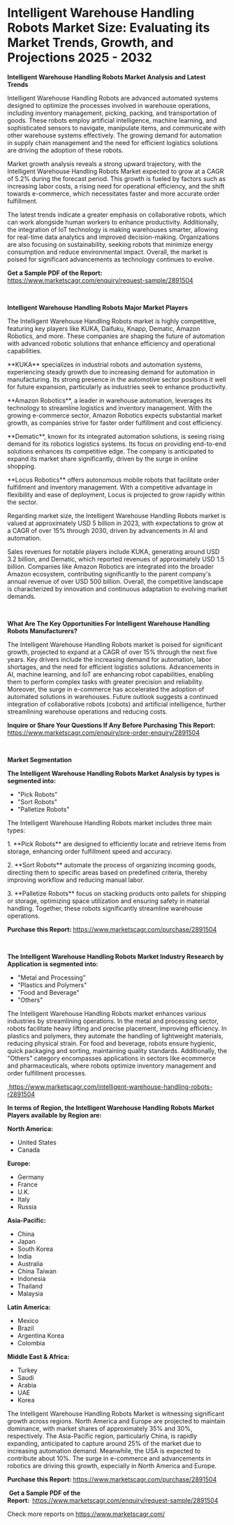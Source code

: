 <p><h1>Intelligent Warehouse Handling Robots Market Size: Evaluating its Market Trends, Growth, and Projections 2025 - 2032</h1></p><p><strong>Intelligent Warehouse Handling Robots Market Analysis and Latest Trends</strong></p>
<p><p>Intelligent Warehouse Handling Robots are advanced automated systems designed to optimize the processes involved in warehouse operations, including inventory management, picking, packing, and transportation of goods. These robots employ artificial intelligence, machine learning, and sophisticated sensors to navigate, manipulate items, and communicate with other warehouse systems effectively. The growing demand for automation in supply chain management and the need for efficient logistics solutions are driving the adoption of these robots.</p><p>Market growth analysis reveals a strong upward trajectory, with the Intelligent Warehouse Handling Robots Market expected to grow at a CAGR of 5.2% during the forecast period. This growth is fueled by factors such as increasing labor costs, a rising need for operational efficiency, and the shift towards e-commerce, which necessitates faster and more accurate order fulfillment. </p><p>The latest trends indicate a greater emphasis on collaborative robots, which can work alongside human workers to enhance productivity. Additionally, the integration of IoT technology is making warehouses smarter, allowing for real-time data analytics and improved decision-making. Organizations are also focusing on sustainability, seeking robots that minimize energy consumption and reduce environmental impact. Overall, the market is poised for significant advancements as technology continues to evolve.</p></p>
<p><strong>Get a Sample PDF of the Report:&nbsp;</strong> <a href="https://www.marketscagr.com/enquiry/request-sample/2891504?utm_campaign=3506&utm_medium=2&utm_source=Github&utm_content=ia&utm_term=14032025&utm_id=intelligent-warehouse-handling-robots">https://www.marketscagr.com/enquiry/request-sample/2891504</a></p>
<p>&nbsp;</p>
<p><strong>Intelligent Warehouse Handling Robots Major Market Players</strong></p>
<p><p>The Intelligent Warehouse Handling Robots market is highly competitive, featuring key players like KUKA, Daifuku, Knapp, Dematic, Amazon Robotics, and more. These companies are shaping the future of automation with advanced robotic solutions that enhance efficiency and operational capabilities.</p><p>**KUKA** specializes in industrial robots and automation systems, experiencing steady growth due to increasing demand for automation in manufacturing. Its strong presence in the automotive sector positions it well for future expansion, particularly as industries seek to enhance productivity.</p><p>**Amazon Robotics**, a leader in warehouse automation, leverages its technology to streamline logistics and inventory management. With the growing e-commerce sector, Amazon Robotics expects substantial market growth, as companies strive for faster order fulfillment and cost efficiency.</p><p>**Dematic**, known for its integrated automation solutions, is seeing rising demand for its robotics logistics systems. Its focus on providing end-to-end solutions enhances its competitive edge. The company is anticipated to expand its market share significantly, driven by the surge in online shopping.</p><p>**Locus Robotics** offers autonomous mobile robots that facilitate order fulfillment and inventory management. With a competitive advantage in flexibility and ease of deployment, Locus is projected to grow rapidly within the sector.</p><p>Regarding market size, the Intelligent Warehouse Handling Robots market is valued at approximately USD 5 billion in 2023, with expectations to grow at a CAGR of over 15% through 2030, driven by advancements in AI and automation.</p><p>Sales revenues for notable players include KUKA, generating around USD 3.2 billion, and Dematic, which reported revenues of approximately USD 1.5 billion. Companies like Amazon Robotics are integrated into the broader Amazon ecosystem, contributing significantly to the parent company's annual revenue of over USD 500 billion. Overall, the competitive landscape is characterized by innovation and continuous adaptation to evolving market demands.</p></p>
<p>&nbsp;</p>
<p><strong>What Are The Key Opportunities For Intelligent Warehouse Handling Robots Manufacturers?</strong></p>
<p><p>The Intelligent Warehouse Handling Robots market is poised for significant growth, projected to expand at a CAGR of over 15% through the next five years. Key drivers include the increasing demand for automation, labor shortages, and the need for efficient logistics solutions. Advancements in AI, machine learning, and IoT are enhancing robot capabilities, enabling them to perform complex tasks with greater precision and reliability. Moreover, the surge in e-commerce has accelerated the adoption of automated solutions in warehouses. Future outlook suggests a continued integration of collaborative robots (cobots) and artificial intelligence, further streamlining warehouse operations and reducing costs.</p></p>
<p><strong>Inquire or Share Your Questions If Any Before Purchasing This Report:</strong> <a href="https://www.marketscagr.com/enquiry/pre-order-enquiry/2891504?utm_campaign=3506&utm_medium=2&utm_source=Github&utm_content=ia&utm_term=14032025&utm_id=intelligent-warehouse-handling-robots">https://www.marketscagr.com/enquiry/pre-order-enquiry/2891504</a></p>
<p>&nbsp;</p>
<p><strong>Market Segmentation</strong></p>
<p><strong>The Intelligent Warehouse Handling Robots Market Analysis by types is segmented into:</strong></p>
<p><ul><li>"Pick Robots"</li><li>"Sort Robots"</li><li>"Palletize Robots"</li></ul></p>
<p><p>The Intelligent Warehouse Handling Robots market includes three main types: </p><p>1. **Pick Robots** are designed to efficiently locate and retrieve items from storage, enhancing order fulfillment speed and accuracy.</p><p>   </p><p>2. **Sort Robots** automate the process of organizing incoming goods, directing them to specific areas based on predefined criteria, thereby improving workflow and reducing manual labor.</p><p>3. **Palletize Robots** focus on stacking products onto pallets for shipping or storage, optimizing space utilization and ensuring safety in material handling. Together, these robots significantly streamline warehouse operations.</p></p>
<p><strong>Purchase this Report:&nbsp;</strong><a href="https://www.marketscagr.com/purchase/2891504?utm_campaign=3506&utm_medium=2&utm_source=Github&utm_content=ia&utm_term=14032025&utm_id=intelligent-warehouse-handling-robots">https://www.marketscagr.com/purchase/2891504</a></p>
<p>&nbsp;</p>
<p><strong>The Intelligent Warehouse Handling Robots Market Industry Research by Application is segmented into:</strong></p>
<p><ul><li>"Metal and Processing"</li><li>"Plastics and Polymers"</li><li>"Food and Beverage"</li><li>"Others"</li></ul></p>
<p><p>The Intelligent Warehouse Handling Robots market enhances various industries by streamlining operations. In the metal and processing sector, robots facilitate heavy lifting and precise placement, improving efficiency. In plastics and polymers, they automate the handling of lightweight materials, reducing physical strain. For food and beverage, robots ensure hygienic, quick packaging and sorting, maintaining quality standards. Additionally, the "Others" category encompasses applications in sectors like ecommerce and pharmaceuticals, where robots optimize inventory management and order fulfillment processes.</p></p>
<p><a href="https://www.marketscagr.com/intelligent-warehouse-handling-robots-r2891504?utm_campaign=3506&utm_medium=2&utm_source=Github&utm_content=ia&utm_term=14032025&utm_id=intelligent-warehouse-handling-robots">&nbsp;https://www.marketscagr.com/intelligent-warehouse-handling-robots-r2891504</a></p>
<p><strong>In terms of Region, the Intelligent Warehouse Handling Robots Market Players available by Region are:</strong></p>
<p>
    <p> <strong> North America: </strong>
        <ul>
            <li>United States</li>
            <li>Canada</li>
        </ul>
        </p> 
    <p> <strong> Europe: </strong>
        <ul>
            <li>Germany</li>
            <li>France</li>
            <li>U.K.</li>
            <li>Italy</li>
            <li>Russia</li>
        </ul>
        </p> 
    <p> <strong> Asia-Pacific: </strong>
        <ul>
            <li>China</li>
            <li>Japan</li>
            <li>South Korea</li>
            <li>India</li>
            <li>Australia</li>
            <li>China Taiwan</li>
            <li>Indonesia</li>
            <li>Thailand</li>
            <li>Malaysia</li>
        </ul>
        </p> 
    <p> <strong> Latin America: </strong>
        <ul>
            <li>Mexico</li>
            <li>Brazil</li>
            <li>Argentina Korea</li>
            <li>Colombia</li>
        </ul>
        </p> 
    <p> <strong> Middle East & Africa: </strong>
        <ul>
            <li>Turkey</li>
            <li>Saudi</li>
            <li>Arabia</li>
            <li>UAE</li>
            <li>Korea</li>
        </ul>
    </p>
    </p>
<p><p>The Intelligent Warehouse Handling Robots Market is witnessing significant growth across regions. North America and Europe are projected to maintain dominance, with market shares of approximately 35% and 30%, respectively. The Asia-Pacific region, particularly China, is rapidly expanding, anticipated to capture around 25% of the market due to increasing automation demand. Meanwhile, the USA is expected to contribute about 10%. The surge in e-commerce and advancements in robotics are driving this growth, especially in North America and Europe.</p></p>
<p><strong>Purchase this Report: </strong><a href="https://www.marketscagr.com/purchase/2891504?utm_campaign=3506&utm_medium=2&utm_source=Github&utm_content=ia&utm_term=14032025&utm_id=intelligent-warehouse-handling-robots">https://www.marketscagr.com/purchase/2891504</a></p>
<p>&nbsp;<strong>Get a Sample PDF of the Report:&nbsp;&nbsp;</strong><a href="https://www.marketscagr.com/enquiry/request-sample/2891504?utm_campaign=3506&utm_medium=2&utm_source=Github&utm_content=ia&utm_term=14032025&utm_id=intelligent-warehouse-handling-robots">https://www.marketscagr.com/enquiry/request-sample/2891504</a></p>
<p><strong></strong></p>
<p>Check more reports on <a href="https://www.marketscagr.com/?utm_campaign=3506&utm_medium=2&utm_source=Github&utm_content=ia&utm_term=14032025&utm_id=intelligent-warehouse-handling-robots">https://www.marketscagr.com/</a></p>